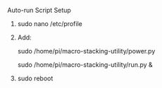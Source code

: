 Auto-run Script Setup

1. sudo nano /etc/profile
2. Add:

    sudo /home/pi/macro-stacking-utility/power.py
    
    sudo /home/pi/macro-stacking-utility/run.py &

3. sudo reboot

